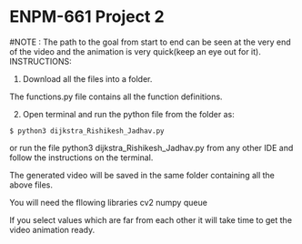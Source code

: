 # ENPM-661 Project 2



#NOTE : The path to the goal from start to end can be seen at the very end of the video and the animation is very quick(keep an eye out for it).
INSTRUCTIONS:

1. Download all the files into a folder.

The functions.py file contains all the function definitions.

2. Open terminal and run the python file from the folder as:

```
$ python3 dijkstra_Rishikesh_Jadhav.py
```

or run the file python3 dijkstra_Rishikesh_Jadhav.py from any other IDE and follow the instructions on the terminal.

The generated video will be saved in the same folder containing all the above files.

You will need the fllowing libraries
cv2
numpy
queue

If you select values which are far from each other it will take time to get the video animation ready.
